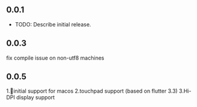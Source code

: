## 0.0.1

* TODO: Describe initial release.


## 0.0.3
fix compile issue on non-utf8 machines


## 0.0.5
1.🎉initial support for macos
2.touchpad support (based on flutter 3.3)
3.Hi-DPI display support